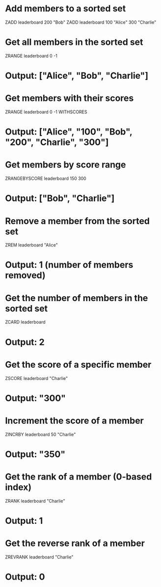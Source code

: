 # Add members to a sorted set
ZADD leaderboard 200 "Bob"
ZADD leaderboard 100 "Alice" 300 "Charlie"

# Get all members in the sorted set
ZRANGE leaderboard 0 -1
# Output: ["Alice", "Bob", "Charlie"]

# Get members with their scores
ZRANGE leaderboard 0 -1 WITHSCORES
# Output: ["Alice", "100", "Bob", "200", "Charlie", "300"]

# Get members by score range
ZRANGEBYSCORE leaderboard 150 300
# Output: ["Bob", "Charlie"]

# Remove a member from the sorted set
ZREM leaderboard "Alice"
# Output: 1 (number of members removed)

# Get the number of members in the sorted set
ZCARD leaderboard
# Output: 2

# Get the score of a specific member
ZSCORE leaderboard "Charlie"
# Output: "300"

# Increment the score of a member
ZINCRBY leaderboard 50 "Charlie"
# Output: "350"

# Get the rank of a member (0-based index)
ZRANK leaderboard "Charlie"
# Output: 1

# Get the reverse rank of a member
ZREVRANK leaderboard "Charlie"
# Output: 0


